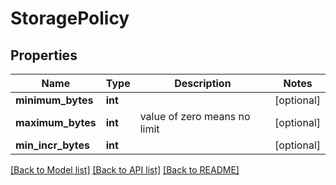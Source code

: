 # StoragePolicy

## Properties
Name | Type | Description | Notes
------------ | ------------- | ------------- | -------------
**minimum_bytes** | **int** |  | [optional] 
**maximum_bytes** | **int** | value of zero means no limit | [optional] 
**min_incr_bytes** | **int** |  | [optional] 

[[Back to Model list]](../README.md#documentation-for-models) [[Back to API list]](../README.md#documentation-for-api-endpoints) [[Back to README]](../README.md)


